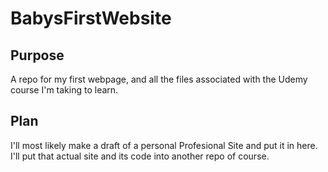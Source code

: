 # BabysFirstWebsite

## Purpose

A repo for my first webpage,
and all the files associated with the Udemy course I'm taking to learn.

## Plan

I'll most likely make a draft of a personal Profesional Site and put it in here.
I'll put that actual site and its code into another repo of course.
